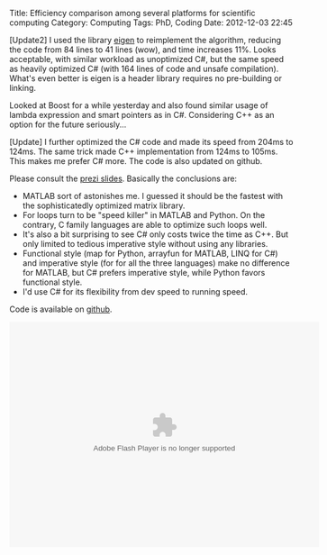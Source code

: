 Title: Efficiency comparison among several platforms for scientific computing
Category: Computing
Tags: PhD, Coding
Date: 2012-12-03 22:45

[Update2] I used the library [eigen](http://eigen.tuxfamily.org/index.php?title=Main_Page) to reimplement the algorithm, reducing the code from 84 lines to 41 lines (wow), and time increases 11%. Looks acceptable, with similar workload as unoptimized C#, but the same speed as heavily optimized C# (with 164 lines of code and unsafe compilation). What's even better is eigen is a header library requires no pre-building or linking. 

Looked at Boost for a while yesterday and also found similar usage of lambda expression and smart pointers as in C#. Considering C++ as an option for the future seriously... 

[Update] I further optimized the C# code and made its speed from 204ms to 124ms. The same trick made C++ implementation from 124ms to 105ms. This makes me prefer C# more. The code is also updated on github.

Please consult the [prezi slides](http://prezi.com/6wpbvnq56ddn/efficiency-comparison-of-scientific-computing-among-different-languages/). Basically the conclusions are:


 * MATLAB sort of astonishes me. I guessed it should be the fastest with the sophisticatedly optimized matrix library.
 * For loops turn to be "speed killer" in MATLAB and Python. On the contrary, C family languages are able to optimize such loops well.
 * It's also a bit surprising to see C# only costs twice the time as C++. But only limited to tedious imperative style without using any libraries.
 * Functional style (map for Python, arrayfun for MATLAB, LINQ for C#) and imperative style (for for all the three languages) make no difference for MATLAB, but C# prefers imperative style, while Python favors functional style.
 * I'd use C# for its flexibility from dev speed to running speed.

Code is available on [github](https://github.com/grapeot/EfficiencyComparison).

<div>
<object id="prezi_6wpbvnq56ddn" classid="clsid:D27CDB6E-AE6D-11cf-96B8-444553540000" width="550" height="400" name="prezi_6wpbvnq56ddn" >
<param name="movie" value="http://prezi.com/bin/preziloader.swf">
<param name="allowfullscreen" value="true">
<param name="allowFullScreenInteractive" value="true">
<param name="allowscriptaccess" value="always">
<param name="wmode" value="direct">
<param name="bgcolor" value="#ffffff">
<param name="flashvars" value="prezi_id=6wpbvnq56ddn&amp;lock_to_path=0&amp;color=ffffff&amp;autoplay=no&amp;autohide_ctrls=0"><embed id="preziEmbed_6wpbvnq56ddn" type="application/x-shockwave-flash" width="550" height="400" src="http://prezi.com/bin/preziloader.swf" name="preziEmbed_6wpbvnq56ddn" allowfullscreen="true" allowfullscreeninteractive="true" allowscriptaccess="always" bgcolor="#ffffff" flashvars="prezi_id=6wpbvnq56ddn&amp;lock_to_path=0&amp;color=ffffff&amp;autoplay=no&amp;autohide_ctrls=0" style="width: 550px; height: 400px;">
</object>
</div>
